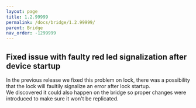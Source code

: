 ```yaml
---
layout: page
title: 1.2.99999
permalink: /docs/bridge/1.2.99999/
parent: Bridge
nav_order: -1299999
---
```


## Fixed issue with faulty red led signalization after device startup

In the previous release we fixed this problem on lock, there was a possibility that the lock will faultily signalize an error after lock startup.\
We discovered it could also happen on the bridge so proper changes were introduced to make sure it won't be replicated.  
